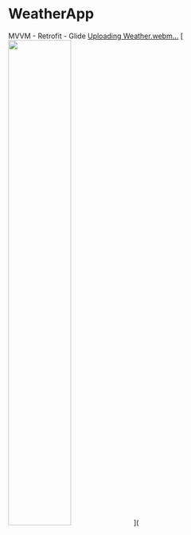 # WeatherApp
MVVM - Retrofit - Glide 
[Uploading Weather.webm…]()
[<img src="![weatherapp](https://github.com/omerdogans/WeatherApp/assets/39188613/38c25e4c-a342-47b0-8a8b-53efff01a8d9)" width="50%">](
